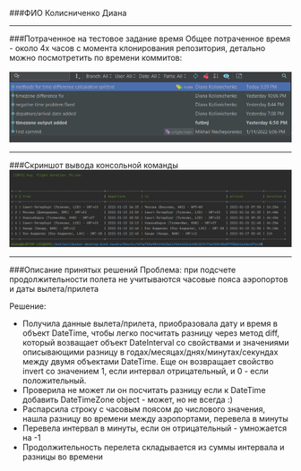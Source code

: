 ###ФИО
Колисниченко Диана <hr>

###Потраченное на тестовое задание время
Общее потраченное время - около 4х часов с момента клонирования репозитория,
детально можно посмотретить по времени коммитов: </br> </br>
![img.png](img.png) <hr>

###Скриншот вывода консольной команды
 ![img_1.png](img_1.png)<hr>

###Описание принятых решений
Проблема: при подсчете продолжительности полета не учитываются часовые пояса аэропортов
и даты вылета/прилета

Решение:
* Получила данные вылета/прилета, приобразовала дату и время в объект DateTime, чтобы легко посчитать
  разницу через метод diff, который возващает объект DateInterval со свойствами и значениями описывающими
  разницу в годах/месяцах/днях/минутах/секундах между двумя объектами DateTime. Еще он возвращает
  свойство invert со значением 1, если интервал отрицательный, и 0 - если положительный.
* Проверила не может ли он посчитать
  разницу если к DateTime добавить DateTimeZone object - может, но не всегда :)
* Распарсила строку с часовым поясом до числового значения, нашла разницу во времени между аэропортами, перевела в минуты
* Перевела интервал в минуты, если он отрицательный - умножается на -1
* Продолжительность перелета складывается из суммы интервала и разницы во времени